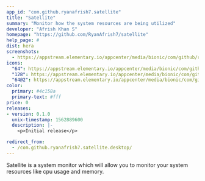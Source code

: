 ```yaml
---
app_id: "com.github.ryanafrish7.satellite"
title: "Satellite"
summary: "Monitor how the system resources are being utilized"
developer: "Afrish Khan S"
homepage: "https://github.com/RyanAfrish7/satellite"
help_page: #
dist: hera
screenshots:
  - https://appstream.elementary.io/appcenter/media/bionic/com/github/ryanafrish7.satellite/FF3DB5089BE63A26C1C0E2E1CF1819A7/screenshots/image-1_orig.png
icons:
  "64": https://appstream.elementary.io/appcenter/media/bionic/com/github/ryanafrish7.satellite/FF3DB5089BE63A26C1C0E2E1CF1819A7/icons/64x64/com.github.ryanafrish7.satellite_com.github.ryanafrish7.satellite.png
  "128": https://appstream.elementary.io/appcenter/media/bionic/com/github/ryanafrish7.satellite/FF3DB5089BE63A26C1C0E2E1CF1819A7/icons/128x128/com.github.ryanafrish7.satellite_com.github.ryanafrish7.satellite.png
  "64@2": https://appstream.elementary.io/appcenter/media/bionic/com/github/ryanafrish7.satellite/FF3DB5089BE63A26C1C0E2E1CF1819A7/icons/64x64@2/com.github.ryanafrish7.satellite_com.github.ryanafrish7.satellite.png
color:
  primary: #4c158a
  primary-text: #fff
price: 0
releases:
- version: 0.1.0
  unix-timestamp: 1562889600
  description: |-
    <p>Initial release</p>

redirect_from:
  - /com.github.ryanafrish7.satellite.desktop/
---
```

<p>Satellite is a system monitor which will allow you to monitor your system resources like 
    cpu usage and memory.</p>
